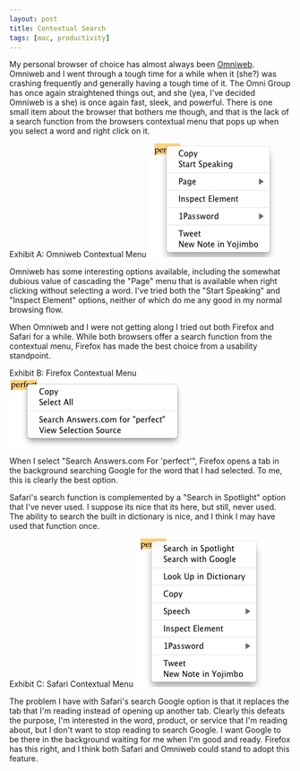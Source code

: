 ```yaml
--- 
layout: post
title: Contextual Search
tags: [mac, productivity]
---
```


My personal browser of choice has almost always been <a href="http://www.omnigroup.com/applications/omniweb/">Omniweb</a>. Omniweb and I went through a tough time for a while when it (she?) was crashing frequently and generally having a tough time of it. The Omni Group has once again straightened things out, and she (yea, I've decided Omniweb is a she) is once again fast, sleek, and powerful. There is one small item about the browser that bothers me though, and that is the lack of a search function from the browsers contextual menu that pops up when you select a word and right click on it.

Exhibit A: Omniweb Contextual Menu
![Omniweb Contextual Menu][1]

Omniweb has some interesting options available, including the somewhat dubious value of cascading the "Page" menu that is available when right clicking without selecting a word. I've tried both the "Start Speaking" and "Inspect Element" options, neither of which do me any good in my normal browsing flow.

When Omniweb and I were not getting along I tried out both Firefox and Safari for a while. While both browsers offer a search function from the contextual menu, Firefox has made the best choice from a usability standpoint.

Exhibit B: Firefox Contextual Menu
![Firefox Contextual Menu][2]

When I select "Search Answers.com For 'perfect'", Firefox opens a tab in the background searching Google for the word that I had selected. To me, this is clearly the best option.

Safari's search function is complemented by a "Search in Spotlight" option that I've never used. I suppose its nice that its here, but still, never used. The ability to search the built in dictionary is nice, and I think I may have used that function once.

Exhibit C:  Safari Contextual Menu
![Safari Contextual Menu][3]

The problem I have with Safari's search Google option is that it replaces the tab that I'm reading instead of opening up another tab. Clearly this defeats the purpose, I'm interested in the word, product, or service that I'm reading about, but I don't want to stop reading to search Google. I want Google to be there in the background waiting for me when I'm good and ready. Firefox has this right, and I think both Safari and Omniweb could stand to adopt this feature.


[1]: /media/omniweb_contextual_menu.png
[2]: /media/firefox_contextual_menu.png
[3]: /media/safari_contextual_menu.png
